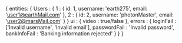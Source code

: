 {
    entities: {
        Users : {
            1 : {
                id: 1, 
                username: 'earth275', 
                email: 'user1@earthMail.com' 
            }, 
            2 : {
                id: 2, 
                username: 'photonMaster', 
                email: 'user2@marsMail.com' 
            }
        }
        ui : {
            video : true/false 
        }, 
        errors : {
            loginFail : ['Invalid username', 'Invalid email'], 
            passwordFail : 'Invalid password', 
            bankInfoFail : 'Banking information rejected' 
        }
    }
}